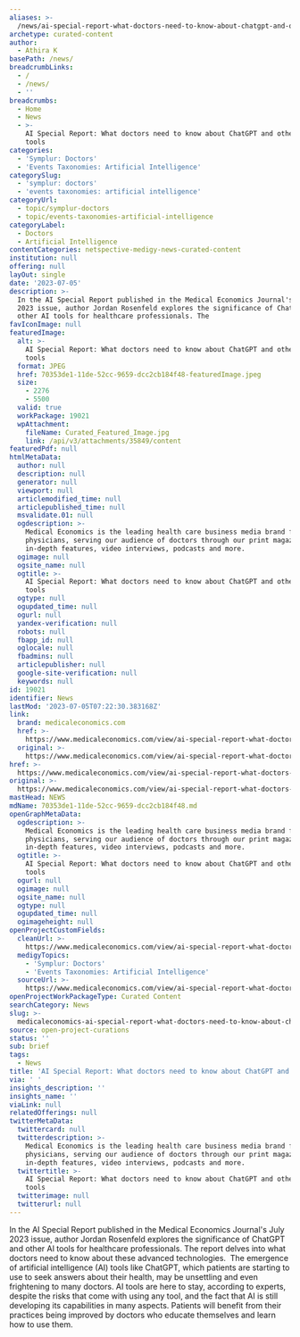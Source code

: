 ```yaml
---
aliases: >-
  /news/ai-special-report-what-doctors-need-to-know-about-chatgpt-and-other-ai-tools
archetype: curated-content
author:
  - Athira K
basePath: /news/
breadcrumbLinks:
  - /
  - /news/
  - ''
breadcrumbs:
  - Home
  - News
  - >-
    AI Special Report: What doctors need to know about ChatGPT and other AI
    tools
categories:
  - 'Symplur: Doctors'
  - 'Events Taxonomies: Artificial Intelligence'
categorySlug:
  - 'symplur: doctors'
  - 'events taxonomies: artificial intelligence'
categoryUrl:
  - topic/symplur-doctors
  - topic/events-taxonomies-artificial-intelligence
categoryLabel:
  - Doctors
  - Artificial Intelligence
contentCategories: netspective-medigy-news-curated-content
institution: null
offering: null
layOut: single
date: '2023-07-05'
description: >-
  In the AI Special Report published in the Medical Economics Journal's July
  2023 issue, author Jordan Rosenfeld explores the significance of ChatGPT and
  other AI tools for healthcare professionals. The
favIconImage: null
featuredImage:
  alt: >-
    AI Special Report: What doctors need to know about ChatGPT and other AI
    tools
  format: JPEG
  href: 70353de1-11de-52cc-9659-dcc2cb184f48-featuredImage.jpeg
  size:
    - 2276
    - 5500
  valid: true
  workPackage: 19021
  wpAttachment:
    fileName: Curated_Featured_Image.jpg
    link: /api/v3/attachments/35849/content
featuredPdf: null
htmlMetaData:
  author: null
  description: null
  generator: null
  viewport: null
  articlemodified_time: null
  articlepublished_time: null
  msvalidate.01: null
  ogdescription: >-
    Medical Economics is the leading health care business media brand for
    physicians, serving our audience of doctors through our print magazine,
    in-depth features, video interviews, podcasts and more.
  ogimage: null
  ogsite_name: null
  ogtitle: >-
    AI Special Report: What doctors need to know about ChatGPT and other AI
    tools
  ogtype: null
  ogupdated_time: null
  ogurl: null
  yandex-verification: null
  robots: null
  fbapp_id: null
  oglocale: null
  fbadmins: null
  articlepublisher: null
  google-site-verification: null
  keywords: null
id: 19021
identifier: News
lastMod: '2023-07-05T07:22:30.383168Z'
link:
  brand: medicaleconomics.com
  href: >-
    https://www.medicaleconomics.com/view/ai-special-report-what-doctors-need-to-know-about-chatgpt-and-other-ai-tools
  original: >-
    https://www.medicaleconomics.com/view/ai-special-report-what-doctors-need-to-know-about-chatgpt-and-other-ai-tools
href: >-
  https://www.medicaleconomics.com/view/ai-special-report-what-doctors-need-to-know-about-chatgpt-and-other-ai-tools
original: >-
  https://www.medicaleconomics.com/view/ai-special-report-what-doctors-need-to-know-about-chatgpt-and-other-ai-tools
mastHead: NEWS
mdName: 70353de1-11de-52cc-9659-dcc2cb184f48.md
openGraphMetaData:
  ogdescription: >-
    Medical Economics is the leading health care business media brand for
    physicians, serving our audience of doctors through our print magazine,
    in-depth features, video interviews, podcasts and more.
  ogtitle: >-
    AI Special Report: What doctors need to know about ChatGPT and other AI
    tools
  ogurl: null
  ogimage: null
  ogsite_name: null
  ogtype: null
  ogupdated_time: null
  ogimageheight: null
openProjectCustomFields:
  cleanUrl: >-
    https://www.medicaleconomics.com/view/ai-special-report-what-doctors-need-to-know-about-chatgpt-and-other-ai-tools
  medigyTopics:
    - 'Symplur: Doctors'
    - 'Events Taxonomies: Artificial Intelligence'
  sourceUrl: >-
    https://www.medicaleconomics.com/view/ai-special-report-what-doctors-need-to-know-about-chatgpt-and-other-ai-tools
openProjectWorkPackageType: Curated Content
searchCategory: News
slug: >-
  medicaleconomics-ai-special-report-what-doctors-need-to-know-about-chatgpt-and-other-ai-tools
source: open-project-curations
status: ''
sub: brief
tags:
  - News
title: 'AI Special Report: What doctors need to know about ChatGPT and other AI tools'
via: ' '
insights_description: ''
insights_name: ''
viaLink: null
relatedOfferings: null
twitterMetaData:
  twittercard: null
  twitterdescription: >-
    Medical Economics is the leading health care business media brand for
    physicians, serving our audience of doctors through our print magazine,
    in-depth features, video interviews, podcasts and more.
  twittertitle: >-
    AI Special Report: What doctors need to know about ChatGPT and other AI
    tools
  twitterimage: null
  twitterurl: null
---
```

<p>In the AI Special Report published in the Medical Economics Journal's July 2023 issue, author Jordan Rosenfeld explores the significance of ChatGPT and other AI tools for healthcare professionals. The report delves into what doctors need to know about these advanced technologies. &nbsp;The emergence of artificial intelligence (AI) tools like ChatGPT, which patients are starting to use to seek answers about their health, may be unsettling and even frightening to many doctors. AI tools are here to stay, according to experts, despite the risks that come with using any tool, and the fact that AI is still developing its capabilities in many aspects. Patients will benefit from their practices being improved by doctors who educate themselves and learn how to use them.&nbsp;</p>